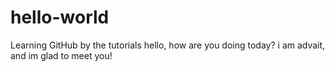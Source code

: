 # hello-world
Learning GitHub by the tutorials
hello, how are you doing today?
i am advait, and im glad to meet you!
